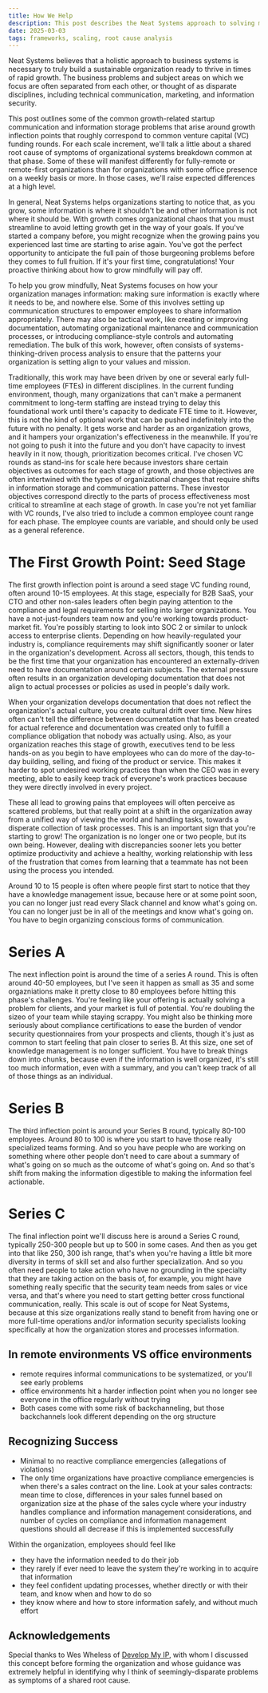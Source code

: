 ```yaml
---
title: How We Help
description: This post describes the Neat Systems approach to solving many common growth-related startup communication and information storage problems by treating their shared root cause.
date: 2025-03-03
tags: frameworks, scaling, root cause analysis
---
```

Neat Systems believes that a holistic approach to business systems is necessary to truly build a sustainable organization ready to thrive in times of rapid growth. The business problems and subject areas on which we focus are often separated from each other, or thought of as disparate disciplines, including technical communication, marketing, and information security. 

This post outlines some of the common growth-related startup communication and information storage problems that arise around growth inflection points that roughly correspond to common venture capital (VC) funding rounds. For each scale increment, we'll talk a little about a shared root cause of symptoms of organizational systems breakdown common at that phase. Some of these will manifest differently for fully-remote or remote-first organizations than for organizations with some office presence on a weekly basis or more. In those cases, we'll raise expected differences at a high level.

In general, Neat Systems helps organizations starting to notice that, as you grow, some information is where it shouldn't be and other information is not where it should be. With growth comes organizational chaos that you must streamline to avoid letting growth get in the way of your goals. If you've started a company before, you might recognize when the growing pains you experienced last time are starting to arise again. You've got the perfect opportunity to anticipate the full pain of those burgeoning problems before they comes to full fruition. If it's your first time, congratulations! Your proactive thinking about how to grow mindfully will pay off. 

To help you grow mindfully, Neat Systems focuses on how your organization manages information: making sure information is exactly where it needs to be, and nowhere else. Some of this involves setting up communication structures to empower employees to share information appropriately. There may also be tactical work, like creating or improving documentation, automating organizational maintenance and communication processes, or introducing compliance-style controls and automating remediation. The bulk of this work, however, often consists of systems-thinking-driven process analysis to ensure that the patterns your organization is setting align to your values and mission. 

Traditionally, this work may have been driven by one or several early full-time employees (FTEs) in different disciplines. In the current funding environment, though, many organizations that can't make a permanent commitment to long-term staffing are instead trying to delay this foundational work until there's capacity to dedicate FTE time to it. However, this is not the kind of optional work that can be pushed indefinitely into the future with no penalty. It gets worse and harder as an organization grows, and it hampers your organization's effectiveness in the meanwhile. If you're not going to push it into the future and you don't have capacity to invest heavily in it now, though, prioritization becomes critical. I've chosen VC rounds as stand-ins for scale here because investors share certain objectives as outcomes for each stage of growth, and those objectives are often intertwined with the types of organizational changes that require shifts in information storage and communication patterns. These investor objectives correspond directly to the parts of process effectiveness most critical to streamline at each stage of growth. In case you're not yet familiar with VC rounds, I've also tried to include a common employee count range for each phase. The employee counts are variable, and should only be used as a general reference.

# The First Growth Point: Seed Stage
The first growth inflection point is around a seed stage VC funding round, often around 10-15 employees. At this stage, especially for B2B SaaS, your CTO and other non-sales leaders often begin paying attention to the compliance and legal requirements for selling into larger organizations. You have a not-just-founders team now and you're working towards product-market fit. You're possibly starting to look into SOC 2 or similar to unlock access to enterprise clients. Depending on how heavily-regulated your industry is, compliance requirements may shift significantly sooner or later in the organization's development. Across all sectors, though, this tends to be the first time that your organization has encountered an externally-driven need to have documentation around certain subjects. The external pressure often results in an organization developing documentation that does not align to actual processes or policies as used in people's daily work. 

When your organization develops documentation that does not reflect the organization's actual culture, you create cultural drift over time. New hires often can't tell the difference between documentation that has been created for actual reference and documentation was created only to fulfill a compliance obligation that nobody was actually using. Also, as your organization reaches this stage of growth, executives tend to be less hands-on as you begin to have employees who can do more of the day-to-day building, selling, and fixing of the product or service. This makes it harder to spot undesired working practices than when the CEO was in every meeting, able to easily keep track of everyone's work practices because they were directly involved in every project. 

These all lead to growing pains that employees will often perceive as scattered problems, but that really point at a shift in the organization away from a unified way of viewing the world and handling tasks, towards a disperate collection of task processes. This is an important sign that you're starting to grow! The organization is no longer one or two people, but its own being. However, dealing with discrepancies sooner lets you better optimize productivity and achieve a healthy, working relationship with less of the frustration that comes from learning that a teammate has not been using the process you intended.

Around 10 to 15 people is often where people first start to notice that they have a knowledge management issue, because here or at some point soon, you can no longer just read every Slack channel and know what's going on. You can no longer just be in all of the meetings and know what's going on. You have to begin organizing conscious forms of communication.

# Series A
The next inflection point is around the time of a series A round. This is often around 40-50 employees, but I've seen it happen as small as 35 and some orgazniations make it pretty close to 80 employees before hitting this phase's challenges. You're feeling like your offering is actually solving a problem for clients, and your market is full of potential. You're doubling the sizeo of your team while staying scrappy. You might also be thinking more seriously about compliance certifications to ease the burden of vendor security questionnaires from your prospects and clients, though it's just as common to start feeling that pain closer to series B. At this size, one set of knowledge management is no longer sufficient. You have to break things down into chunks, because even if the information is well organized, it's still too much information, even with a summary, and you can't keep track of all of those things as an individual. 

# Series B
The third inflection point is around your Series B round, typically 80-100 employees. Around 80 to 100 is where you start to have those really specialized teams forming. And so you have people who are working on something where other people don't need to care about a summary of what's going on so much as the outcome of what's going on. And so that's shift from making the information digestible to making the information feel actionable. 

# Series C
The final inflection point we'll discuss here is around a Series C round, typically 250-300 people but up to 500 in some cases. And then as you get into that like 250, 300 ish range, that's when you're having a little bit more diversity in terms of skill set and also further specialization. And so you often need people to take action who have no grounding in the specialty that they are taking action on the basis of, for example, you might have something really specific that the security team needs from sales or vice versa, and that's where you need to start getting better cross functional communication, really. This scale is out of scope for Neat Systems, because at this size organizations really stand to benefit from having one or more full-time operations and/or information security specialists looking specifically at how the organization stores and processes information.

## In remote environments VS office environments
- remote requires informal communications to be systematized, or you'll see early problems
- office environments hit a harder inflection point when you no longer see everyone in the office regularly without trying
- Both cases come with some risk of backchanneling, but those backchannels look different depending on the org structure

## Recognizing Success
- Minimal to no reactive compliance emergencies (allegations of violations)
- The only time organizations have proactive compliance emergencies is when there's a sales contract on the line. Look at your sales contracts: mean time to close, differences in your sales funnel based on organization size at the phase of the sales cycle where your industry handles compliance and information management considerations, and number of cycles on compliance and information management questions should all decrease if this is implemented successfully

Within the organization, employees should feel like
- they have the information needed to do their job
- they rarely if ever need to leave the system they're working in to acquire that information
- they feel confident updating processes, whether directly or with their team, and know when and how to do so
- they know where and how to store information safely, and without much effort

## Acknowledgements
Special thanks to Wes Wheless of [Develop My IP](https://www.developmyip.com/), with whom I discussed this concept before forming the organization and whose guidance was extremely helpful in identifying why I think of seemingly-disparate problems as symptoms of a shared root cause.